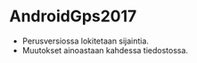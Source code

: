 # AndroidGps2017
* Perusversiossa lokitetaan sijaintia.
* Muutokset ainoastaan kahdessa tiedostossa.

